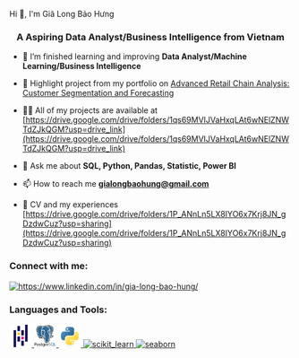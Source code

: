 Hi 👋, I'm Giã Long Bảo Hưng</h1>
<h3 align="center">A Aspiring Data Analyst/Business Intelligence from Vietnam</h3>

- 🌱 I’m finished learning and improving **Data Analyst/Machine Learning/Business Intelligence**
  
- 🔭 Highlight project from my portfolio  on [Advanced Retail Chain Analysis: Customer Segmentation and Forecasting](https://drive.google.com/drive/folders/1hxdhZYiACdo-qTNNRiJr5fgVIpUvOWbz?usp=drive_link)

- 👨‍💻 All of my projects are available at [https://drive.google.com/drive/folders/1qs69MVIJVaHxqLAt6wNElZNWTdZJkQGM?usp=drive_link](https://drive.google.com/drive/folders/1qs69MVIJVaHxqLAt6wNElZNWTdZJkQGM?usp=drive_link)

- 💬 Ask me about **SQL, Python, Pandas, Statistic, Power BI**

- 📫 How to reach me **gialongbaohung@gmail.com**

- 📄 CV and my experiences [https://drive.google.com/drive/folders/1P_ANnLn5LX8IYO6x7Krj8JN_gDzdwCuz?usp=sharing](https://drive.google.com/drive/folders/1P_ANnLn5LX8IYO6x7Krj8JN_gDzdwCuz?usp=sharing)

<h3 align="left">Connect with me:</h3>
<p align="left">
<a href="https://linkedin.com/in/https://www.linkedin.com/in/gia-long-bao-hung/" target="blank"><img align="center" src="https://raw.githubusercontent.com/rahuldkjain/github-profile-readme-generator/master/src/images/icons/Social/linked-in-alt.svg" alt="https://www.linkedin.com/in/gia-long-bao-hung/" height="30" width="40" /></a>
</p>

<h3 align="left">Languages and Tools:</h3>
<p align="left"> <a href="https://pandas.pydata.org/" target="_blank" rel="noreferrer"> <img src="https://raw.githubusercontent.com/devicons/devicon/2ae2a900d2f041da66e950e4d48052658d850630/icons/pandas/pandas-original.svg" alt="pandas" width="40" height="40"/> </a> <a href="https://www.postgresql.org" target="_blank" rel="noreferrer"> <img src="https://raw.githubusercontent.com/devicons/devicon/master/icons/postgresql/postgresql-original-wordmark.svg" alt="postgresql" width="40" height="40"/> </a> <a href="https://www.python.org" target="_blank" rel="noreferrer"> <img src="https://raw.githubusercontent.com/devicons/devicon/master/icons/python/python-original.svg" alt="python" width="40" height="40"/> </a> <a href="https://scikit-learn.org/" target="_blank" rel="noreferrer"> <img src="https://upload.wikimedia.org/wikipedia/commons/0/05/Scikit_learn_logo_small.svg" alt="scikit_learn" width="40" height="40"/> </a> <a href="https://seaborn.pydata.org/" target="_blank" rel="noreferrer"> <img src="https://seaborn.pydata.org/_images/logo-mark-lightbg.svg" alt="seaborn" width="40" height="40"/> </a> </p>


